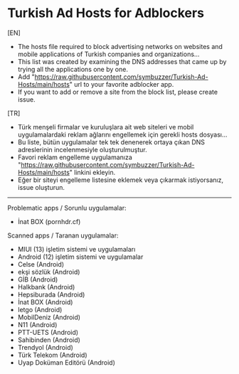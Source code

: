 # Turkish Ad Hosts for Adblockers  
  
[EN]  
- The hosts file required to block advertising networks on websites and mobile applications of Turkish companies and organizations...  
- This list was created by examining the DNS addresses that came up by trying all the applications one by one.  
- Add "https://raw.githubusercontent.com/symbuzzer/Turkish-Ad-Hosts/main/hosts" url to your favorite adblocker app.   
- If you want to add or remove a site from the block list, please create issue.  
  
[TR]  
- Türk menşeli firmalar ve kuruluşlara ait web siteleri ve mobil uygulamalardaki reklam ağlarını engellemek için gerekli hosts dosyası...  
- Bu liste, bütün uygulamalar tek tek denenerek ortaya çıkan DNS adreslerinin incelenmesiyle oluşturulmuştur.  
- Favori reklam engelleme uygulamanıza "https://raw.githubusercontent.com/symbuzzer/Turkish-Ad-Hosts/main/hosts" linkini ekleyin.  
- Eğer bir siteyi engelleme listesine eklemek veya çıkarmak istiyorsanız, issue oluşturun.  
  
-------------------------------------------  
  
Problematic apps / Sorunlu uygulamalar:  
- İnat BOX (pornhdr.cf)  
  
Scanned apps / Taranan uygulamalar:  
- MIUI (13) işletim sistemi ve uygulamaları  
- Android (12) işletim sistemi ve uygulamalar  
- Celse (Android)  
- ekşi sözlük (Android)  
- GİB (Android)  
- Halkbank (Android)  
- Hepsiburada (Android)  
- İnat BOX (Android)  
- letgo (Android)  
- MobilDeniz (Android)  
- N11 (Android)  
- PTT-UETS (Android)  
- Sahibinden (Android)  
- Trendyol (Android)  
- Türk Telekom (Android)  
- Uyap Doküman Editörü (Android)  
